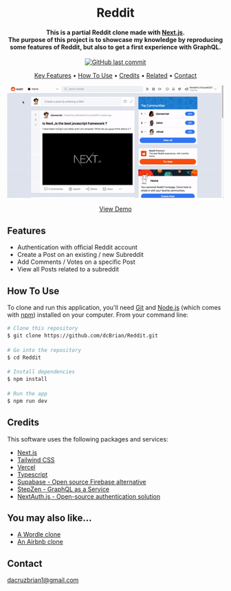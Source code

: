 <h1 align="center">
  <br>
  Reddit
  <br>
</h1>

<h4 align="center">This is a partial Reddit clone made with <a href="https://nextjs.org/" target="_blank">Next.js</a>.<br>The purpose of this project is to showcase my knowledge by reproducing some features of Reddit, but also to get a first experience with GraphQL.
</h4>

<p align="center">
    <a href="https://github.com/dcBrian/Reddit/commits/main">
    <img src="https://img.shields.io/github/last-commit/dcBrian/reddit?style=flat-square"
         alt="GitHub last commit">
</p>

<p align="center">
  <a href="#key-features">Key Features</a> •
  <a href="#how-to-use">How To Use</a> •
  <a href="#credits">Credits</a> •
  <a href="#you-may-also-like">Related</a> •
  <a href="#contact">Contact</a>
</p>

<p align="center">
 <a href="https://reddit-ebon.vercel.app/">
  <img src="/images/reddit.gif?raw=true"/>
 </a>
</p>

<p align="center">
  <a href="https://reddit-ebon.vercel.app/">View Demo</a>
</p>

## Features

- Authentication with official Reddit account
- Create a Post on an existing / new Subreddit
- Add Comments / Votes on a specific Post
- View all Posts related to a subreddit

## How To Use

To clone and run this application, you'll need [Git](https://git-scm.com) and [Node.js](https://nodejs.org/en/download/) (which comes with [npm](http://npmjs.com)) installed on your computer. From your command line:

```bash
# Clone this repository
$ git clone https://github.com/dcBrian/Reddit.git

# Go into the repository
$ cd Reddit

# Install dependencies
$ npm install

# Run the app
$ npm run dev
```

## Credits

This software uses the following packages and services:

- [Next.js](https://nextjs.org/)
- [Tailwind CSS](https://tailwindcss.com/)
- [Vercel](https://vercel.com/)
- [Typescript](https://www.typescriptlang.org/)
- [Supabase - Open source Firebase alternative](https://supabase.com/)
- [StepZen - GraphQL as a Service](https://stepzen.com/)
- [NextAuth.js - Open-source authentication solution](https://next-auth.js.org/)

## You may also like...

- [A Wordle clone](https://github.com/dcBrian/wordle)
- [An Airbnb clone](https://github.com/dcBrian/Airbnb)

## Contact

dacruzbrian1@gmail.com
